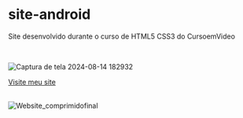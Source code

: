 # site-android

Site desenvolvido durante o curso de HTML5 CSS3 do CursoemVideo

<br>

![Captura de tela 2024-08-14 182932](https://github.com/user-attachments/assets/f7551d9d-f413-430b-8d85-f56d4f9e2cce)
<br>

[Visite meu site](https://fernandodestefani.github.io/)

<br>

<img src="https://github.com/user-attachments/assets/e14c7bd9-3d87-4021-b5bd-53363ae59e51" alt="Website_comprimidofinal"/>
